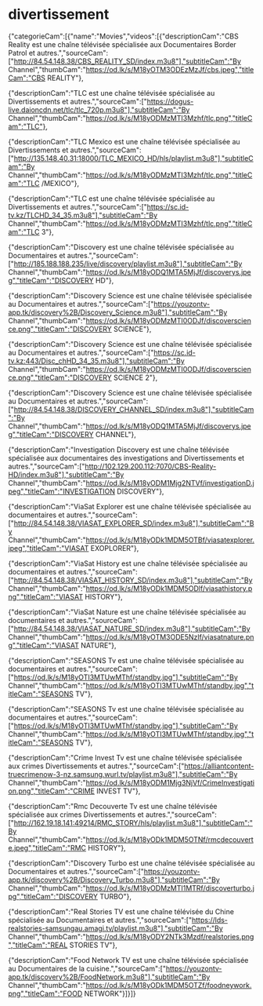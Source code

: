 # divertissement
{"categorieCam":[{"name":"Movies","videos":[{"descriptionCam":"CBS Reality est une chaîne télévisée spécialisée aux Documentaires Border Patrol et autres.","sourceCam":["http://84.54.148.38/CBS_REALITY_SD/index.m3u8"],"subtitleCam":"By Channel","thumbCam":"https://od.lk/s/M18yOTM3ODEzMzJf/cbs.jpeg","titleCam":"CBS REALITY"},

{"descriptionCam":"TLC est une chaîne télévisée spécialisée au Divertissements et autres.","sourceCam":["https://dogus-live.daioncdn.net/tlc/tlc_720p.m3u8"],"subtitleCam":"By Channel","thumbCam":"https://od.lk/s/M18yODMzMTI3Mzhf/tlc.png","titleCam":"TLC"},

{"descriptionCam":"TLC Mexico est une chaîne télévisée spécialisée au Divertissements et autres.","sourceCam":["http://135.148.40.31:18000/TLC_MEXICO_HD/hls/playlist.m3u8"],"subtitleCam":"By Channel","thumbCam":"https://od.lk/s/M18yODMzMTI3Mzhf/tlc.png","titleCam":"TLC /MEXICO"},

{"descriptionCam":"TLC est une chaîne télévisée spécialisée au Divertissements et autres.","sourceCam":["https://sc.id-tv.kz/TLCHD_34_35.m3u8"],"subtitleCam":"By Channel","thumbCam":"https://od.lk/s/M18yODMzMTI3Mzhf/tlc.png","titleCam":"TLC 3"},

{"descriptionCam":"Discovery est une chaîne télévisée spécialisée au Documentaires et autres.","sourceCam":["http://185.188.188.235/live/discovery/playlist.m3u8"],"subtitleCam":"By Channel","thumbCam":"https://od.lk/s/M18yODQ1MTA5MjJf/discoverys.jpeg","titleCam":"DISCOVERY HD"},

{"descriptionCam":"Discovery Science est une chaîne télévisée spécialisée au Documentaires et autres.","sourceCam":["https://youzontv-app.tk/discovery%2B/Discovery_Science.m3u8"],"subtitleCam":"By Channel","thumbCam":"https://od.lk/s/M18yODMzMTI0ODJf/discoverscience.png","titleCam":"DISCOVERY SCIENCE"},

{"descriptionCam":"Discovery Science est une chaîne télévisée spécialisée au Documentaires et autres.","sourceCam":["https://sc.id-tv.kz:443/Disc_chHD_34_35.m3u8"],"subtitleCam":"By Channel","thumbCam":"https://od.lk/s/M18yODMzMTI0ODJf/discoverscience.png","titleCam":"DISCOVERY SCIENCE 2"},

{"descriptionCam":"Discovery Science est une chaîne télévisée spécialisée au Documentaires et autres.","sourceCam":["http://84.54.148.38/DISCOVERY_CHANNEL_SD/index.m3u8"],"subtitleCam":"By Channel","thumbCam":"https://od.lk/s/M18yODQ1MTA5MjJf/discoverys.jpeg","titleCam":"DISCOVERY CHANNEL"},

{"descriptionCam":"Investigation Discovery est une chaîne télévisée spécialisée aux documentaires des investigations and Divertissements et autres.","sourceCam":["http://102.129.200.112:7070/CBS-Reality-HD/index.m3u8"],"subtitleCam":"By Channel","thumbCam":"https://od.lk/s/M18yODM1Mjg2NTVf/investigationD.jpeg","titleCam":"INVESTIGATION DISCOVERY"},

{"descriptionCam":"ViaSat Explorer est une chaîne télévisée spécialisée au documentaires et autres.","sourceCam":["http://84.54.148.38/VIASAT_EXPLORER_SD/index.m3u8"],"subtitleCam":"By Channel","thumbCam":"https://od.lk/s/M18yODk1MDM5OTBf/viasatexplorer.jpeg","titleCam":"VIASAT EXOPLORER"},

{"descriptionCam":"ViaSat History est une chaîne télévisée spécialisée au documentaires et autres.","sourceCam":["http://84.54.148.38/VIASAT_HISTORY_SD/index.m3u8"],"subtitleCam":"By Channel","thumbCam":"https://od.lk/s/M18yODk1MDM5ODlf/viasathistory.png","titleCam":"VIASAT HISTORY"},

{"descriptionCam":"ViaSat Nature est une chaîne télévisée spécialisée au documentaires et autres.","sourceCam":["http://84.54.148.38/VIASAT_NATURE_SD/index.m3u8"],"subtitleCam":"By Channel","thumbCam":"https://od.lk/s/M18yOTM3ODE5Nzlf/viasatnature.png","titleCam":"VIASAT NATURE"},

{"descriptionCam":"SEASONS Tv est une chaîne télévisée spécialisée au documentaires et autres.","sourceCam":["https://od.lk/s/M18yOTI3MTUwMThf/standby.jpg"],"subtitleCam":"By Channel","thumbCam":"https://od.lk/s/M18yOTI3MTUwMThf/standby.jpg","titleCam":"SEASONS TV"},

{"descriptionCam":"SEASONS Tv est une chaîne télévisée spécialisée au documentaires et autres.","sourceCam":["https://od.lk/s/M18yOTI3MTUwMThf/standby.jpg"],"subtitleCam":"By Channel","thumbCam":"https://od.lk/s/M18yOTI3MTUwMThf/standby.jpg","titleCam":"SEASONS TV"},

{"descriptionCam":"Crime Invest Tv est une chaîne télévisée spécialisée aux crimes Divertissements et autres.","sourceCam":["https://alliantcontent-truecrimenow-3-nz.samsung.wurl.tv/playlist.m3u8"],"subtitleCam":"By Channel","thumbCam":"https://od.lk/s/M18yODM1Mjg3NjVf/CrimeInvestigation.png","titleCam":"CRIME INVEST TV"},

{"descriptionCam":"Rmc Decouverte Tv est une chaîne télévisée spécialisée aux crimes Divertissements et autres.","sourceCam":["http://162.19.18.141:49214/RMC_STORY/hls/playlist.m3u8"],"subtitleCam":"By Channel","thumbCam":"https://od.lk/s/M18yODk1MDM5OTNf/rmcdecouverte.jpeg","titleCam":"RMC HISTORY"},

{"descriptionCam":"Discovery Turbo est une chaîne télévisée spécialisée au Documentaires et autres.","sourceCam":["https://youzontv-app.tk/discovery%2B/Discovery_Turbo.m3u8"],"subtitleCam":"By Channel","thumbCam":"https://od.lk/s/M18yODMzMTI1MTRf/discoverturbo.jpg","titleCam":"DISCOVERY TURBO"},

{"descriptionCam":"Real Stories TV est une chaîne télévisée du Chine spécialisée au Documentaires et autres.","sourceCam":["https://lds-realstories-samsungau.amagi.tv/playlist.m3u8"],"subtitleCam":"By Channel","thumbCam":"https://od.lk/s/M18yODY2NTk3Mzdf/realstories.png","titleCam":"REAL STORIES TV"},

{"descriptionCam":"Food Network TV est une chaîne télévisée spécialisée au Documentaires de la cuisine.","sourceCam":["https://youzontv-app.tk/discovery%2B/FoodNetwork.m3u8"],"subtitleCam":"By Channel","thumbCam":"https://od.lk/s/M18yODk1MDM5OTZf/foodneywork.png","titleCam":"FOOD NETWORK"}]}]}
